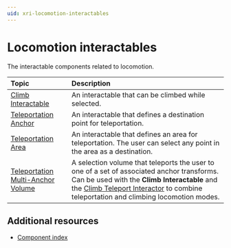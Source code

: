 ```yaml
---
uid: xri-locomotion-interactables
---
```


# Locomotion interactables

The interactable components related to locomotion. 

| **Topic**             | **Description**         |
| :-------------------- | :----------------------- |
| [Climb Interactable](climb-interactable.md) | An interactable that can be climbed while selected. |
| [Teleportation Anchor](teleportation-anchor.md) | An interactable that defines a destination point for teleportation.|
| [Teleportation Area](teleportation-area.md) | An interactable that defines an area for teleportation. The user can select any point in the area as a destination. |
| [Teleportation Multi-Anchor Volume](teleportation-multi-anchor-volume.md) | A selection volume that teleports the user to one of a set of associated anchor transforms. Can be used with the **Climb Interactable** and the [Climb Teleport Interactor](climb-teleport-interactor.md) to combine teleportation and climbing locomotion modes. |

## Additional resources
 
* [Component index](components.md)
